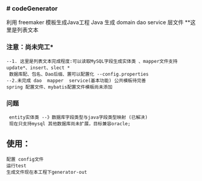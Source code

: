 ### # codeGenerator

利用  freemaker 模板生成Java工程
Java 生成  domain dao service  层文件
 **这里是列表文本
### 注意：尚未完工*
    --1. 这里是列表文本完成程度:可以读取MySQL字段生成实体类 、mapper文件支持 update*、insert、slect *
     数据库配、包名、Dao后缀、置可以配置化 --config.properties
    --2.未完成 dao  mapper  service(基本功能) 公共模板待完善
    spring 配置文件、mybatis配置文件模板尚未添加
             
### 问题 
     entity实体类 --》数据库字段类型与java字段类型映射 (已解决)  
     现在只支持mysql 其他数据库尚未扩展，目标兼容oracle;
     
##  使用：
    配置 config文件
    运行test 
    生成文件现在本工程下generator-out
     

 